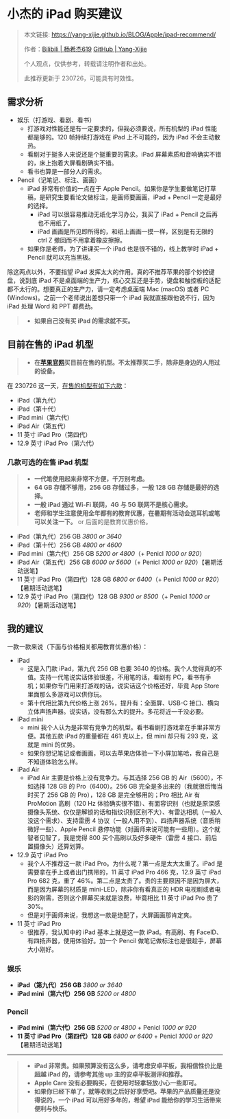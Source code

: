 # 小杰的 iPad 购买建议

> 本文链接: <https://yang-xijie.github.io/BLOG/Apple/ipad-recommend/>
>
> 作者：[Bilibili | 杨希杰619](https://space.bilibili.com/24502827) [GitHub | Yang-Xijie](https://github.com/Yang-Xijie)
> 
> 个人观点，仅供参考，转载请注明作者和出处。
> 
> 此推荐更新于 230726，可能具有时效性。

## 需求分析

- 娱乐（打游戏、看剧、看书）
    - 打游戏对性能还是有一定要求的，但我必须要说，所有机型的 iPad 性能都是够的。120 帧持续打游戏在 iPad 上不可能的，因为 iPad 不会主动散热。
    - 看剧对于挺多人来说还是个挺重要的需求。iPad 屏幕素质和音响确实不错的，床上抱着大屏看剧确实不错。
    - 看书也算是一部分人的需求。
- Pencil（记笔记、标注、画画）
    - iPad 非常有价值的一点在于 Apple Pencil。如果你是学生要做笔记打草稿，是研究生要看论文做标注，是画师要画画，iPad + Pencil 一定是最好的选择。
        - iPad 可以很容易推动无纸化学习办公，我买了 iPad + Pencil 之后再也不用纸了。
        - iPad 画画是所见即所得的，和纸上画画一摸一样，区别是有无限的 ctrl Z 撤回而不用拿着橡皮擦擦。
    - 如果你是老师，为了讲课买一个 iPad 也是很不错的，线上教学时 iPad + Pencil 就可以充当黑板。

除这两点以外，不要指望 iPad 发挥太大的作用。真的不推荐苹果的那个妙控键盘，说到底 iPad 不是桌面端的生产力，核心交互还是手势，键盘和触控板的适配都不太行的。想要真正的生产力，请一定考虑桌面端 Mac (macOS) 或者 PC (Windows)。之前一个老师说出差想只带一个 iPad 我就直接跟他说不行，因为 iPad 处理 Word 和 PPT 都费劲。

> - **如果自己没有买 iPad 的需求就不买。**

## 目前在售的 iPad 机型

> - **在[苹果官网](https://www.apple.com.cn)买目前在售的机型。不太推荐买二手，除非是身边的人用过的设备。**

在 230726 这一天，[在售的机型有如下六款](https://www.apple.com.cn/ipad/compare/)：

- iPad（第九代）
- iPad（第十代）
- iPad mini（第六代）
- iPad Air（第五代）
- 11 英寸 iPad Pro（第四代）
- 12.9 英寸 iPad Pro（第六代）

### 几款可选的在售 iPad 机型

> - **一代笔使用起来非常不方便，千万别考虑。**
> - **64 GB 存储不够用，256 GB 存储过多，一般 128 GB 存储是最好的选择。**
> - **一般 iPad 通过 Wi-Fi 联网，4G 与 5G 联网不是核心需求。**
> - **老师和学生注意使用全年都有的教育优惠，在暑期有活动会送耳机或笔可以关注一下。** or 后面的是教育优惠价格。

- iPad（第九代）256 GB  *3800 or 3640*
- iPad（第十代）256 GB  *4800 or 4600*
- iPad mini（第六代）256 GB  *5200 or 4800*（+ Penicl *1000 or 920*）
- iPad Air（第五代）256 GB  *6000 or 5600*（+ Penicl *1000 or 920*）【暑期活动送笔】
- 11 英寸 iPad Pro（第四代）128 GB  *6800 or 6400*（+ Penicl *1000 or 920*）【暑期活动送笔】
- 12.9 英寸 iPad Pro（第四代）128 GB  *9300 or 8500*（+ Penicl *1000 or 920*）【暑期活动送笔】

## 我的建议

一款一款来说（下面与价格相关都用教育优惠价格）：

- iPad
    - 这是入门款 iPad，第九代 256 GB 也要 3640 的价格。我个人觉得真的不值。支持一代笔说实话体验很差，不用笔的话，看剧有 PC，看书有手机；如果你专门用来打游戏的话，说实话这个价格还好，毕竟 App Store 里面那么多游戏可以供你玩。
    - 第十代相比第九代价格上涨 26%，提升有：全面屏、USB-C 接口、横向立体声扬声器。说实话，没有那么大的提升。多花将近一千没必要。
- iPad mini
    - mini 我个人认为是非常有竞争力的机型。看书看剧打游戏拿在手里非常方便。其他五款 iPad 的重量都在 461 克以上，但 mini 却只有 293 克，这就是 mini 的优势。
    - 如果你想记笔记或者画画，可以去苹果店体验一下小屏加笔哈，我自己是不知道体验怎么样。
- iPad Air
    - iPad Air 主要是价格上没有竞争力。与其选择 256 GB 的 Air（5600），不如选择 128 GB 的 Pro（6400）。256 GB 完全是多出来的（我就很后悔当时买了 256 GB 的 Pro），128 GB 是完全够用的；Pro 相比 Air 有 ProMotion 高刷（120 Hz 体验确实很不错）、有面容识别（也就是原深感摄像头系统、仅仅是解锁的话和指纹识别区别不大）、有雷达相机（一般人没这个需求）、支持雷雳 4 协议（一般人用不到）、四扬声器系统（音质稍微好一些）、Apple Pencil 悬停功能（对画师来说可能有一些用）。这个就智者见智了，我是觉得 800 买个高刷以及好多硬件（雷雳 4 接口、前后置摄像头）还算划算。
- 12.9 英寸 iPad Pro
    - 我个人不推荐这一款 iPad Pro。为什么呢？第一点是太大太重了。iPad 是需要拿在手上或者出门携带的，11 英寸 iPad Pro 466 克，12.9 英寸 iPad Pro 682 克，重了 46%。第二点是太贵了。贵的主要原因不是因为屏大，而是因为屏幕的材质是 mini-LED，除非你有看真正的 HDR 电视剧或者电影的刚需，否则这个屏幕买来就是浪费，毕竟相比 11 英寸 iPad Pro 贵了 30%。
    - 但是对于画师来说，我想这一款是绝配了，大屏画画那肯定爽。
- 11 英寸 iPad Pro
    - 很推荐，我认知中的 iPad 基本上就是这一款 iPad。有高刷、有 FaceID、有四扬声器，使用体验好。加一个 Pencil 做笔记做标注也是很趁手，屏幕大小刚好。

### 娱乐

- **iPad（第九代）256 GB**  *3800 or 3640*
- **iPad mini（第六代）256 GB**  *5200 or 4800*

### Pencil

- **iPad mini（第六代）256 GB**  *5200 or 4800* + Penicl *1000 or 920*
- **11 英寸 iPad Pro（第四代）128 GB**  *6800 or 6400* + Penicl *1000 or 920*【暑期活动送笔】

---

> - **iPad 非常贵。如果预算没有这么多，请考虑安卓平板，我相信性价比是超越 iPad 的，请参考其他 up 主的安卓平板测评和推荐。**
> - **Apple Care 没有必要购买，在使用时轻拿轻放小心一些即可。**
> - **如果你已经下单了，就等收到之后好好享受吧。苹果的产品质量还是没得说的，一个 iPad 可以用好多年的，希望 iPad 能给你的学习生活带来便利与快乐。**
